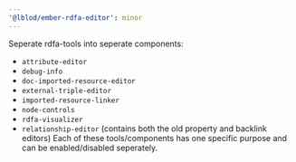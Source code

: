 ```yaml
---
'@lblod/ember-rdfa-editor': minor
---
```


Seperate rdfa-tools into seperate components:
  * `attribute-editor`
  * `debug-info`
  * `doc-imported-resource-editor`
  * `external-triple-editor`
  * `imported-resource-linker`
  * `node-controls`
  * `rdfa-visualizer`
  * `relationship-editor` (contains both the old property and backlink editors)
Each of these tools/components has one specific purpose and can be enabled/disabled seperately.
